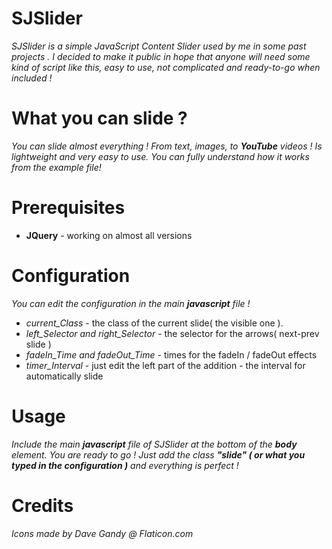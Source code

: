 # SJSlider
*SJSlider is a simple JavaScript Content Slider used by me in some past projects .
I decided to make it public in hope that anyone will need some kind of script like this, easy to use, not complicated and ready-to-go when included !*

# What you can slide ?
*You can slide almost everything !
From text, images, to **YouTube** videos !
Is lightweight and very easy to use.
You can fully understand how it works from the example file!*
# Prerequisites

-   **JQuery** - working on almost all versions

# Configuration
*You can edit the configuration in the main **javascript** file !*
-   *current_Class* - the class of the current slide( the visible one ).
-   *left_Selector and right_Selector* - the selector for the arrows( next-prev slide )
-   *fadeIn_Time and fadeOut_Time* - times for the fadeIn / fadeOut effects
-   *timer_Interval* - just edit the left part of the addition - the interval for automatically slide
# Usage

*Include the main **javascript** file of SJSlider at the bottom of the **body** element.
You are ready to go !
Just add the class **"slide" ( or what you typed in the configuration )** and everything is perfect !*

# Credits

*Icons made by Dave Gandy @ Flaticon.com*
